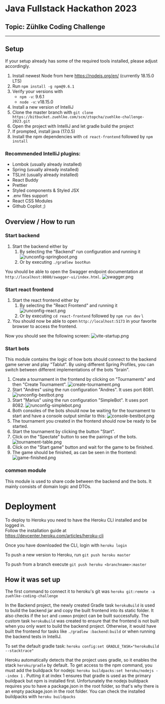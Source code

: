 # Java Fullstack Hackathon 2023

## Topic: Zühlke Coding Challenge

---

## Setup

If your setup already has some of the required tools installed, please adjust accordingly.

1. Install newest Node from here https://nodejs.org/en/ (currently 18.15.0 LTS)
2. Run `npm install -g npm@9.6.1`
3. Verify your versions with
    - `npm -v`: 9.6.1
    - `node -v`: v18.15.0
4. Install a new version of IntelliJ
5. Clone the master branch with `git clone https://bitbucket.zuehlke.com/scm/ztopcha/zuehlke-challenge-2023.git`
6. Open the project with IntelliJ and let gradle build the project
7. If prompted, install java (17.0.5)
7. Install the npm dependencies with `cd react-frontend` followed by `npm install`

### Recommended IntelliJ plugins:

- Lombok (usually already installed)
- Spring (usually already installed)
- TSLint (usually already installed)
- React Buddy
- Prettier
- Styled components & Styled JSX
- .env files support
- React CSS Modules
- Github Copilot ;)

## Overview / How to run

### Start backend

1. Start the backend either by
    1. By selecting the "Backend" run configuration and running it
       ![runconfig-springboot.png](doc/runconfig-springboot.png)
    2. Or by executing `./gradlew bootRun`

You should be able to open the Swagger endpoint documentation at `http://localhost:8080/swagger-ui/index.html`.
![swagger.png](doc/swagger.png)

### Start react frontend

1. Start the react frontend either by
    1. By selecting the "React Frontend" and running it
       ![runconfig-react.png](doc/runconfig-react.png)
    2. Or by executing `cd react-frontend` followed by `npm run dev` \
2. You should now be able to open `http://localhost:5173` in your favorite browser to access the frontend.

Now you should see the following screen:
![vite-startup.png](doc/react-frontend.png)

### Start bots

This module contains the logic of how bots should connect to the backend game server and play "Tablut".
By using different Spring Profiles, you can switch between different implementations of the bots "brain".

1. Create a tournament in the frontend by clicking on "Tournaments" and then "Create Tournament".
   ![create-tournament.png](doc/create-tournament.png)
2. Start "Andres" using the run configuration "Andres". It uses port 8081.
   ![runconfig-bestbot.png](doc/runconfig-andres.png)
2. Start "Marius" using the run configuration "SimpleBot". It uses port 8082.
   ![runconfig-simplebot.png](doc/runconfig-marius.png)
3. Both consoles of the bots should now be waiting for the tournament to start and have a console output similar to
   this:
   ![console-bestbot.png](doc/console-bestbot.png)
3. The tournament you created in the frontend should now be ready to be started.
4. Start the tournament by clicking the button "Start".
5. Click on the "Spectate" button to see the pairings of the bots.
   ![tournament-table.png](doc/tournament-table.png)
6. Click on the "Start game" button and wait for the game to be finished.
5. The game should be finished, as can be seen in the frontend:
   ![game-finished.png](doc/game-finished.png)

### common module

This module is used to share code between the backend and the bots. It mainly consists of domain logic and DTOs.

# Deployment

To deploy to Heroku you need to have the Heroku CLI installed and be logged in. \
Follow the installation guide at https://devcenter.heroku.com/articles/heroku-cli

Once you have downloaded the CLI, login with `heroku login`

To push a new version to Heroku, run `git push heroku master`

To push from a branch execute `git push heroku <branchname>:master`

## How it was set up

The first command to connect it to heroku's git was `heroku git:remote -a zuehlke-coding-challenge`

In the Backend project, the newly created Gradle task `herokuBuild` is used to build the backend jar and copy the built
frontend into its static folder. It also checks if the `bot` and `common` project can be built successfully.
The custom task `herokuBuild` was created to ensure that the frontend is not built when you only want to build the
backend project.
Otherwise, it would have built the frontend for tasks like `./gradlew :backend:build` or when running the backend tests
in IntelliJ.

To set the default gradle task:
`heroku config:set GRADLE_TASK="herokuBuild --stacktrace"`

Heroku automatically detects that the project uses gradle, so it enables the stack `heroku/gradle` by default.
To get access to the npm command, you must add the buildpack for nodejs: `heroku buildpacks:set heroku/nodejs --index 1`
.
Putting it at index 1 ensures that gradle is used as the primary buildpack but npm is installed first.
Unfortunately the nodejs buildpack requires you to have a package.json in the root folder, so that's why there is an
empty package.json in the root folder.
You can check the installed buildpacks with `heroku buildpacks`

